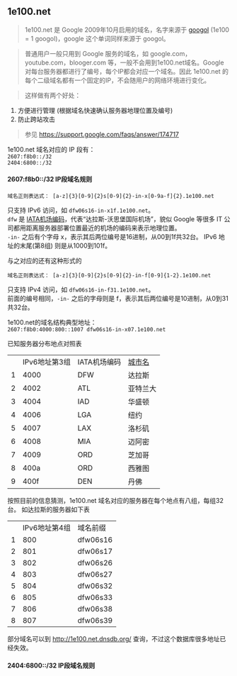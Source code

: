 ## 1e100.net  

> 1e100.net 是 Google 2009年10月启用的域名，名字来源于 [googol](http://en.wikipedia.org/wiki/Googol) (1e100 = 1 googol)，google 这个单词同样来源于 googol。

> 普通用户一般只用到 Google 服务的域名，如 google.com，youtube.com，blooger.com 等，一般不会用到1e100.net域名。Google 对每台服务器都进行了编号，每个IP都会对应一个域名。因此 1e100.net 的每个二级域名都有一个固定的IP，不会随用户的网络环境进行变化。

> 这样做有两个好处：  
1.  方便进行管理 (根据域名快速确认服务器地理位置及编号)  
2.  防止跨站攻击  

> 参见 https://support.google.com/faqs/answer/174717  


1e100.net 域名对应的 IP 段有：  
<code>2607:f8b0::/32</code>   
<code>2404:6800::/32</code>

#### 2607:f8b0::/32 IP段域名规则  

<pre><code>域名正则表达式： [a-z]{3}[0-9]{2}<span="color:blue">s</span>[0-9]{2}-in-x[0-9a-f]{2}.1e100.net</code></pre>  
只支持 IPv6 访问，如 <code>dfw06s16-in-x1f.1e100.net</code>。  
<code>dfw</code> 是 [IATA机场编码](http://en.wikipedia.org/wiki/International_Air_Transport_Association_airport_code)，代表“达拉斯-沃思堡国际机场”，貌似 Google 等很多 IT 公司都用距离服务器部署位置最近的机场的编码来表示地理位置。  
<code>-in-</code> 之后有个字母 x，表示其后两位编号是16进制，从00到1f共32台。
IPv6 地址的末尾(第8组) 则是从1000到101f。  

与之对应的还有这种形式的  
<pre><code>域名正则表达式： [a-z]{3}[0-9]{2}s[0-9]{2}-in-f[0-9]{1-2}.1e100.net</code></pre>  
只支持 IPv4 访问，如 <code>dfw06s16-in-f31.1e100.net</code>。  
前面的编号相同，<code>-in-</code> 之后的字母则是 f，表示其后两位编号是10进制，从0到31共32台。

1e100.net的域名结构典型地址：  
<code>2607:f8b0:4000:800::1007 dfw06s16-in-x07.1e100.net</code>

已知服务器分布地点对照表
<table>
<th><td>IPv6地址第3组</td><td>IATA机场编码</td><td><a href="http://www.greenscope.com.tw/webeip/ht00100/uscitycode.asp" target="_blank">城市名</a></td></th>
<tr><td>1</td><td>4000</td><td>DFW</td><td>达拉斯</td></tr>
<tr><td>2</td><td>4002</td><td>ATL</td><td>亚特兰大</td></tr>
<tr><td>3</td><td>4004</td><td>IAD</td><td>华盛顿</td></tr>
<tr><td>4</td><td>4006</td><td>LGA</td><td>纽约</td></tr>
<tr><td>5</td><td>4007</td><td>LAX</td><td>洛杉矶</td></tr>
<tr><td>6</td><td>4008</td><td>MIA</td><td>迈阿密</td></tr>
<tr><td>7</td><td>4009</td><td>ORD</td><td>芝加哥</td></tr>
<tr><td>8</td><td>400a</td><td>ORD</td><td>西雅图</td></tr>
<tr><td>9</td><td>400f</td><td>DEN</td><td>丹佛</td></tr>
</table>

按照目前的信息猜测，1e100.net 域名对应的服务器在每个地点有八组，每组32台。
如达拉斯的服务器如下表  
<table>
<th><td>IPv6地址第4组</td><td>域名前缀</td></th>
<tr><td>1</td><td>800</td><td>dfw06s16</td></tr>
<tr><td>2</td><td>801</td><td>dfw06s17</td></tr>
<tr><td>3</td><td>802</td><td>dfw06s26</td></tr>
<tr><td>4</td><td>803</td><td>dfw06s27</td></tr>
<tr><td>5</td><td>804</td><td>dfw06s32</td></tr>
<tr><td>6</td><td>805</td><td>dfw06s33</td></tr>
<tr><td>7</td><td>806</td><td>dfw06s38</td></tr>
<tr><td>8</td><td>807</td><td>dfw06s39</td></tr>
</table>

部分域名可以到 http://1e100.net.dnsdb.org/ 查询，不过这个数据库很多地址已经失效。

#### 2404:6800::/32 IP段域名规则  


